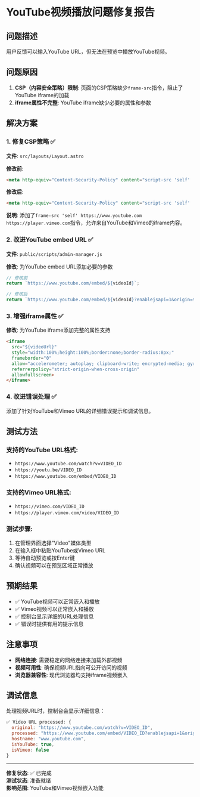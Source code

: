 # YouTube视频播放问题修复报告

## 问题描述
用户反馈可以输入YouTube URL，但无法在预览中播放YouTube视频。

## 问题原因
1. **CSP（内容安全策略）限制**: 页面的CSP策略缺少`frame-src`指令，阻止了YouTube iframe的加载
2. **iframe属性不完整**: YouTube iframe缺少必要的属性和参数

## 解决方案

### 1. 修复CSP策略 ✅
**文件**: `src/layouts/Layout.astro`

**修改前**:
```html
<meta http-equiv="Content-Security-Policy" content="script-src 'self' 'unsafe-inline'; style-src 'self' 'unsafe-inline'; img-src 'self' data: https:; object-src 'none'; base-uri 'self';" />
```

**修改后**:
```html
<meta http-equiv="Content-Security-Policy" content="script-src 'self' 'unsafe-inline'; style-src 'self' 'unsafe-inline'; img-src 'self' data: https:; frame-src 'self' https://www.youtube.com https://player.vimeo.com; object-src 'none'; base-uri 'self';" />
```

**说明**: 添加了`frame-src 'self' https://www.youtube.com https://player.vimeo.com`指令，允许来自YouTube和Vimeo的iframe内容。

### 2. 改进YouTube embed URL ✅
**文件**: `public/scripts/admin-manager.js`

**修改**: 为YouTube embed URL添加必要的参数
```javascript
// 修改前
return `https://www.youtube.com/embed/${videoId}`;

// 修改后  
return `https://www.youtube.com/embed/${videoId}?enablejsapi=1&origin=${window.location.origin}`;
```

### 3. 增强iframe属性 ✅
**修改**: 为YouTube iframe添加完整的属性支持
```html
<iframe 
  src="${videoUrl}" 
  style="width:100%;height:100%;border:none;border-radius:8px;" 
  frameborder="0"
  allow="accelerometer; autoplay; clipboard-write; encrypted-media; gyroscope; picture-in-picture; web-share"
  referrerpolicy="strict-origin-when-cross-origin"
  allowfullscreen>
</iframe>
```

### 4. 改进错误处理 ✅
添加了针对YouTube和Vimeo URL的详细错误提示和调试信息。

## 测试方法

### 支持的YouTube URL格式:
- `https://www.youtube.com/watch?v=VIDEO_ID`
- `https://youtu.be/VIDEO_ID`
- `https://www.youtube.com/embed/VIDEO_ID`

### 支持的Vimeo URL格式:
- `https://vimeo.com/VIDEO_ID`
- `https://player.vimeo.com/video/VIDEO_ID`

### 测试步骤:
1. 在管理界面选择"Video"媒体类型
2. 在输入框中粘贴YouTube或Vimeo URL
3. 等待自动预览或按Enter键
4. 确认视频可以在预览区域正常播放

## 预期结果
- ✅ YouTube视频可以正常嵌入和播放
- ✅ Vimeo视频可以正常嵌入和播放  
- ✅ 控制台显示详细的URL处理信息
- ✅ 错误时提供有用的提示信息

## 注意事项
- **网络连接**: 需要稳定的网络连接来加载外部视频
- **视频可用性**: 确保视频URL指向可公开访问的视频
- **浏览器兼容性**: 现代浏览器均支持iframe视频嵌入

## 调试信息
处理视频URL时，控制台会显示详细信息：
```javascript
✅ Video URL processed: {
  original: "https://www.youtube.com/watch?v=VIDEO_ID",
  processed: "https://www.youtube.com/embed/VIDEO_ID?enablejsapi=1&origin=...",
  hostname: "www.youtube.com",
  isYouTube: true,
  isVimeo: false
}
```

---

**修复状态**: ✅ 已完成  
**测试状态**: 准备就绪  
**影响范围**: YouTube和Vimeo视频嵌入功能
